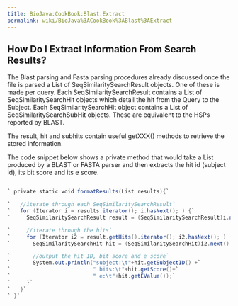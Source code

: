 ```yaml
---
title: BioJava:CookBook:Blast:Extract
permalink: wiki/BioJava%3ACookBook%3ABlast%3AExtract
---
```


How Do I Extract Information From Search Results?
-------------------------------------------------

The Blast parsing and Fasta parsing procedures already discussed once
the file is parsed a List of SeqSimilaritySearchResult objects. One of
these is made per query. Each SeqSimilaritySearchResult contains a List
of SeqSimilaritySearchHit objects which detail the hit from the Query to
the Subject. Each SeqSimilaritySearchHit object contains a List of
SeqSimilaritySearchSubHit objects. These are equivalent to the HSPs
reported by BLAST.

The result, hit and subhits contain useful getXXX() methods to retrieve
the stored information.

The code snippet below shows a private method that would take a List
produced by a BLAST or FASTA parser and then extracts the hit id
(subject id), its bit score and its e score.

```java

` private static void formatResults(List results){`

`   //iterate through each SeqSimilaritySearchResult`  
`   for (Iterator i = results.iterator(); i.hasNext(); ) {`  
`     SeqSimilaritySearchResult result = (SeqSimilaritySearchResult)i.next();`

`     //iterate through the hits`  
`     for (Iterator i2 = result.getHits().iterator(); i2.hasNext(); ) {`  
`       SeqSimilaritySearchHit hit = (SeqSimilaritySearchHit)i2.next();`

`       //output the hit ID, bit score and e score`  
`       System.out.println("subject:\t"+hit.getSubjectID() +`  
`                          " bits:\t"+hit.getScore()+`  
`                          " e:\t"+hit.getEValue());`  
`     }`  
`   }`  
` }`

```
